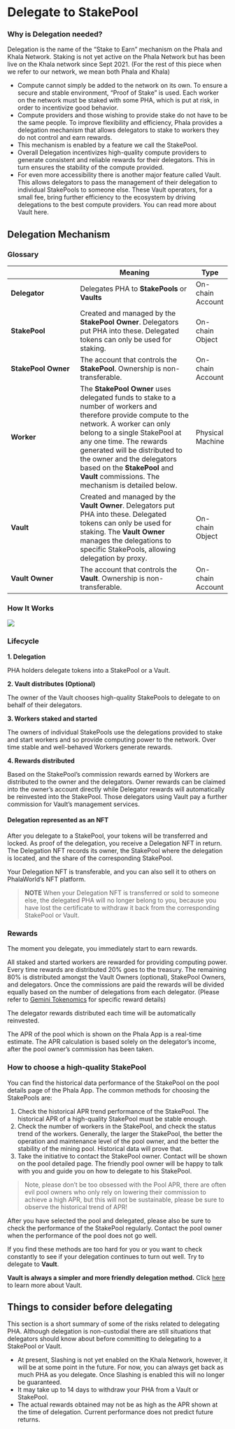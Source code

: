 # Delegate to StakePool

### Why is Delegation needed? <a href="#why-is-delegation-needed" id="why-is-delegation-needed"></a>

Delegation is the name of the “Stake to Earn” mechanism on the Phala and Khala Network. Staking is not yet active on the Phala Network but has been live on the Khala network since Sept 2021. (For the rest of this piece when we refer to our network, we mean both Phala and Khala)

* Compute cannot simply be added to the network on its own. To ensure a secure and stable environment, “Proof of Stake” is used. Each worker on the network must be staked with some PHA, which is put at risk, in order to incentivize good behavior.
* Compute providers and those wishing to provide stake do not have to be the same people. To improve flexibility and efficiency, Phala provides a delegation mechanism that allows delegators to stake to workers they do not control and earn rewards.
* This mechanism is enabled by a feature we call the StakePool.
* Overall Delegation incentivizes high-quality compute providers to generate consistent and reliable rewards for their delegators. This in turn ensures the stability of the compute provided.
* For even more accessibility there is another major feature called Vault. This allows delegators to pass the management of their delegation to individual StakePools to someone else. These Vault operators, for a small fee, bring further efficiency to the ecosystem by driving delegations to the best compute providers. You can read more about Vault here.

## Delegation Mechanism <a href="#delegation-mechanism" id="delegation-mechanism"></a>

### Glossary <a href="#glossary" id="glossary"></a>

<table><thead><tr><th width="197.33333333333331"></th><th width="373">Meaning</th><th>Type</th></tr></thead><tbody><tr><td><strong>Delegator</strong></td><td>Delegates PHA to <strong>StakePools</strong> or <strong>Vaults</strong></td><td>On-chain Account</td></tr><tr><td><strong>StakePool</strong></td><td>Created and managed by the <strong>StakePool Owner</strong>. Delegators put PHA into these. Delegated tokens can only be used for staking.</td><td>On-chain Object</td></tr><tr><td><strong>StakePool Owner</strong></td><td>The account that controls the <strong>StakePool</strong>. Ownership is non-transferable.</td><td>On-chain Account</td></tr><tr><td><strong>Worker</strong></td><td>The <strong>StakePool Owner</strong> uses delegated funds to stake to a number of workers and therefore provide compute to the network. A worker can only belong to a single StakePool at any one time. The rewards generated will be distributed to the owner and the delegators based on the <strong>StakePool</strong> and <strong>Vault</strong> commissions. The mechanism is detailed below.</td><td>Physical Machine</td></tr><tr><td><strong>Vault</strong></td><td>Created and managed by the <strong>Vault Owner</strong>. Delegators put PHA into these. Delegated tokens can only be used for staking. The <strong>Vault Owner</strong> manages the delegations to specific StakePools, allowing delegation by proxy.</td><td>On-chain Object</td></tr><tr><td><strong>Vault Owner</strong></td><td>The account that controls the <strong>Vault</strong>. Ownership is non-transferable.</td><td>On-chain Account</td></tr></tbody></table>

### How It Works <a href="#how-it-works" id="how-it-works"></a>

![](https://i.imgur.com/yMXCTbA.png)

### **Lifecycle**

**1. Delegation**

PHA holders delegate tokens into a StakePool or a Vault.

**2. Vault distributes (Optional)**

The owner of the Vault chooses high-quality StakePools to delegate to on behalf of their delegators.

**3. Workers staked and started**

The owners of individual StakePools use the delegations provided to stake and start workers and so provide computing power to the network. Over time stable and well-behaved Workers generate rewards.

**4. Rewards distributed**

Based on the StakePool’s commission rewards earned by Workers are distributed to the owner and the delegators. Owner rewards can be claimed into the owner’s account directly while Delegator rewards will automatically be reinvested into the StakePool. Those delegators using Vault pay a further commission for Vault’s management services.

#### Delegation represented as an NFT <a href="#delegation-represented-as-an-nft" id="delegation-represented-as-an-nft"></a>

After you delegate to a StakePool, your tokens will be transferred and locked. As proof of the delegation, you receive a Delegation NFT in return. The Delegation NFT records its owner, the StakePool where the delegation is located, and the share of the corresponding StakePool.

Your Delegation NFT is transferable, and you can also sell it to others on PhalaWorld’s NFT platform.

> **NOTE** When your Delegation NFT is transferred or sold to someone else, the delegated PHA will no longer belong to you, because you have lost the certificate to withdraw it back from the corresponding StakePool or Vault.

### Rewards <a href="#rewards" id="rewards"></a>

The moment you delegate, you immediately start to earn rewards.

All staked and started workers are rewarded for providing computing power. Every time rewards are distributed 20% goes to the treasury. The remaining 80% is distributed amongst the Vault Owners (optional), StakePool Owners, and delegators. Once the commissions are paid the rewards will be divided equally based on the number of delegations from each delegator. (Please refer to [Gemini Tokenomics](../../introduction/readme/worker-rewards.md) for specific reward details)

The delegator rewards distributed each time will be automatically reinvested.

The APR of the pool which is shown on the Phala App is a real-time estimate. The APR calculation is based solely on the delegator’s income, after the pool owner’s commission has been taken.

### How to choose a high-quality StakePool <a href="#how-to-choose-a-high-quality-stakepool" id="how-to-choose-a-high-quality-stakepool"></a>

You can find the historical data performance of the StakePool on the pool details page of the Phala App. The common methods for choosing the StakePools are:

1. Check the historical APR trend performance of the StakePool. The historical APR of a high-quality StakePool must be stable enough.
2. Check the number of workers in the StakePool, and check the status trend of the workers. Generally, the larger the StakePool, the better the operation and maintenance level of the pool owner, and the better the stability of the mining pool. Historical data will prove that.
3. Take the initiative to contact the StakePool owner. Contact will be shown on the pool detailed page. The friendly pool owner will be happy to talk with you and guide you on how to delegate to his StakePool.

> Note, please don’t be too obsessed with the Pool APR, there are often evil pool owners who only rely on lowering their commission to achieve a high APR, but this will not be sustainable, please be sure to observe the historical trend of APR!

After you have selected the pool and delegated, please also be sure to check the performance of the StakePool regularly. Contact the pool owner when the performance of the pool does not go well.

If you find these methods are too hard for you or you want to check constantly to see if your delegation continues to turn out well. Try to delegate to **Vault**.

**Vault is always a simpler and more friendly delegation method.** Click [here](https://wiki.phala.network/en-us/general/applications/vault/) to learn more about Vault.

## Things to consider before delegating <a href="#things-to-consider-before-delegating" id="things-to-consider-before-delegating"></a>

This section is a short summary of some of the risks related to delegating PHA. Although delegation is non-custodial there are still situations that delegators should know about before committing to delegating to a StakePool or Vault.

* At present, Slashing is not yet enabled on the Khala Network, however, it will be at some point in the future. For now, you can always get back as much PHA as you delegate. Once Slashing is enabled this will no longer be guaranteed.
* It may take up to 14 days to withdraw your PHA from a Vault or StakePool.
* The actual rewards obtained may not be as high as the APR shown at the time of delegation. Current performance does not predict future returns.
